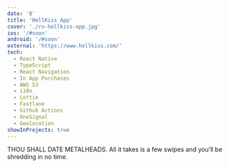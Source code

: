 ```yaml
---
date: '8'
title: 'HellKiss App'
cover: './rn-hellkiss-app.jpg'
ios: '/#soon'
android: '/#soon'
external: 'https://www.hellkiss.com/'
tech:
  - React Native
  - TypeScript
  - React Navigation
  - In App Purchases
  - AWS S3
  - i18n
  - Lottie
  - Fastlane
  - Github Actions
  - OneSignal
  - Geolocation
showInProjects: true
---
```


THOU SHALL DATE METALHEADS.
All it takes is a few swipes and you’ll be shredding in no time.
